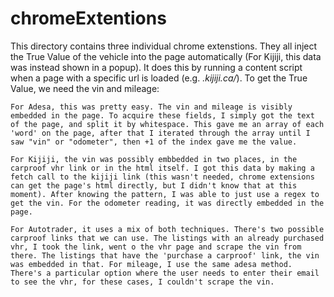 # chromeExtentions

This directory contains three individual chrome extenstions. They all inject the True Value of the vehicle into the page automatically (For Kijiji, this data was instead shown in a popup). It does this by running a content script when a page with a specific url is loaded (e.g. *.kijiji.ca/*). To get the True Value, we need the vin and mileage:

    For Adesa, this was pretty easy. The vin and mileage is visibly embedded in the page. To acquire these fields, I simply got the text of the page, and split it by whitespace. This gave me an array of each 'word' on the page, after that I iterated through the array until I saw "vin" or "odometer", then +1 of the index gave me the value. 

    For Kijiji, the vin was possibly embbedded in two places, in the carproof vhr link or in the html itself. I got this data by making a fetch call to the kijiji link (this wasn't needed, chrome extensions can get the page's html directly, but I didn't know that at this moment). After knowing the pattern, I was able to just use a regex to get the vin. For the odometer reading, it was directly embedded in the page.

    For Autotrader, it uses a mix of both techniques. There's two possible carproof links that we can use. The listings with an already purchased vhr, I took the link, went o the vhr page and scrape the vin from there. The listings that have the 'purchase a carproof' link, the vin was embedded in that. For mileage, I use the same adesa method. There's a particular option where the user needs to enter their email to see the vhr, for these cases, I couldn't scrape the vin.    